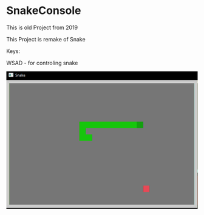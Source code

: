 # SnakeConsole

This is old Project from 2019

This Project is remake of Snake

Keys:

WSAD - for controling snake

![a1](https://github.com/Kandax/SnakeConsole/blob/master/ReadMe%20images/a1.PNG)
